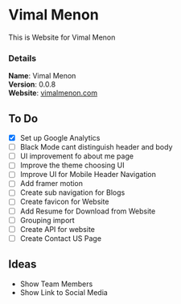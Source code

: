 # Vimal Menon

This is Website for Vimal Menon

### Details

<b>Name</b>: Vimal Menon
<br/>
<b>Version</b>: 0.0.8
<br/>
<b>Website</b>: [vimalmenon.com](https://vimalmenon.com)
<br/>

## To Do

- [x] Set up Google Analytics
- [ ] Black Mode cant distinguish header and body
- [ ] UI improvement fo about me page
- [ ] Improve the theme choosing UI
- [ ] Improve UI for Mobile Header Navigation
- [ ] Add framer motion
- [ ] Create sub navigation for Blogs
- [ ] Create favicon for Website
- [ ] Add Resume for Download from Website
- [ ] Grouping import
- [ ] Create API for website
- [ ] Create Contact US Page

## Ideas

- Show Team Members
- Show Link to Social Media

